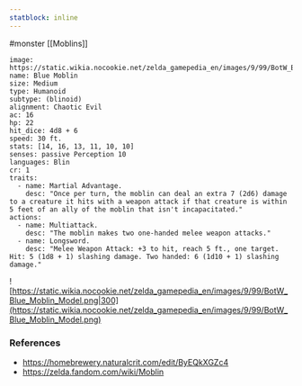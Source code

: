 ```yaml
---
statblock: inline
---
```

 #monster [[Moblins]]

```statblock
image: https://static.wikia.nocookie.net/zelda_gamepedia_en/images/9/99/BotW_Blue_Moblin_Model.png
name: Blue Moblin
size: Medium
type: Humanoid
subtype: (blinoid)
alignment: Chaotic Evil
ac: 16
hp: 22
hit_dice: 4d8 + 6
speed: 30 ft.
stats: [14, 16, 13, 11, 10, 10]
senses: passive Perception 10
languages: Blin
cr: 1
traits:
  - name: Martial Advantage.
    desc: "Once per turn, the moblin can deal an extra 7 (2d6) damage to a creature it hits with a weapon attack if that creature is within 5 feet of an ally of the moblin that isn't incapacitated."
actions:
  - name: Multiattack.
    desc: "The moblin makes two one-handed melee weapon attacks."
  - name: Longsword.
    desc: "Melee Weapon Attack: +3 to hit, reach 5 ft., one target. Hit: 5 (1d8 + 1) slashing damage. Two handed: 6 (1d10 + 1) slashing damage."
```

![https://static.wikia.nocookie.net/zelda_gamepedia_en/images/9/99/BotW_Blue_Moblin_Model.png|300](https://static.wikia.nocookie.net/zelda_gamepedia_en/images/9/99/BotW_Blue_Moblin_Model.png)

### References

* https://homebrewery.naturalcrit.com/edit/ByEQkXGZc4
* https://zelda.fandom.com/wiki/Moblin